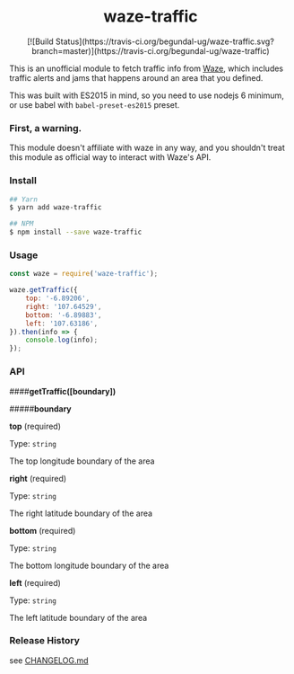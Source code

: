 # <center>waze-traffic</center>

<center>[![Build Status](https://travis-ci.org/begundal-ug/waze-traffic.svg?branch=master)](https://travis-ci.org/begundal-ug/waze-traffic)</center>

This is an unofficial module to fetch traffic info from [Waze](https://www.waze.com), which includes traffic alerts and jams that happens around an area that you defined.

This was built with ES2015 in mind, so you need to use nodejs 6 minimum, or use babel with `babel-preset-es2015` preset.

### First, a warning.

This module doesn't affiliate with waze in any way, and you shouldn't treat this module as official way to interact with Waze's API.

### Install

```bash
## Yarn
$ yarn add waze-traffic

## NPM
$ npm install --save waze-traffic
```

### Usage

```js
const waze = require('waze-traffic');

waze.getTraffic({
    top: '-6.89206',
    right: '107.64529',
    bottom: '-6.89883',
    left: '107.63186',
}).then(info => {
    console.log(info);
});
```

### API

####**getTraffic([boundary])**

#####**boundary**

**top** (required)

Type: `string`

The top longitude boundary of the area

**right** (required)

Type: `string`

The right latitude boundary of the area

**bottom** (required)

Type: `string`

The bottom longitude boundary of the area

**left** (required)

Type: `string`

The left latitude boundary of the area

### Release History

see [CHANGELOG.md](CHANGELOG.md)
